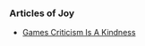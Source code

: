 ### Articles of Joy

* [Games Criticism Is A Kindness](https://kotaku.com/games-criticism-is-a-kindness-1843320046)